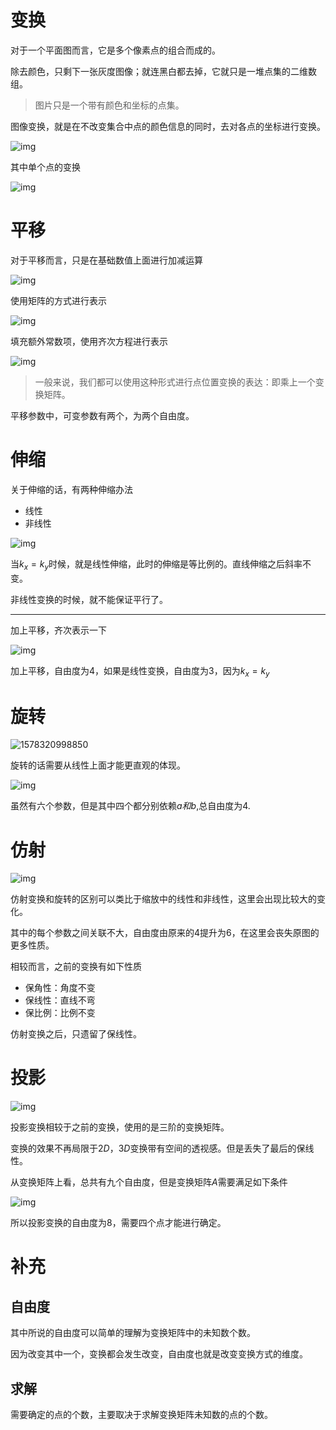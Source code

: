 # 变换

对于一个平面图而言，它是多个像素点的组合而成的。

除去颜色，只剩下一张灰度图像；就连黑白都去掉，它就只是一堆点集的二维数组。

> 图片只是一个带有颜色和坐标的点集。

图像变换，就是在不改变集合中点的颜色信息的同时，去对各点的坐标进行变换。

![img](pic/point.png)

其中单个点的变换

![img](pic/0.png)

# 平移

对于平移而言，只是在基础数值上面进行加减运算

![img](pic/1.png)

使用矩阵的方式进行表示

![img](pic/2.png)

填充额外常数项，使用齐次方程进行表示

![img](pic/3.png)

> 一般来说，我们都可以使用这种形式进行点位置变换的表达：即乘上一个变换矩阵。

平移参数中，可变参数有两个，为两个自由度。

# 伸缩

关于伸缩的话，有两种伸缩办法

- 线性
- 非线性

![img](pic/4.png)

当$k_x =k_y$时候，就是线性伸缩，此时的伸缩是等比例的。直线伸缩之后斜率不变。

非线性变换的时候，就不能保证平行了。

<hr>
加上平移，齐次表示一下

![img](pic/5.png)

加上平移，自由度为4，如果是线性变换，自由度为3，因为$k_x = k_y$

# 旋转

![1578320998850](pic\1578320998850.png)

旋转的话需要从线性上面才能更直观的体现。

![img](pic/6.png)

虽然有六个参数，但是其中四个都分别依赖$a和b$,总自由度为4.

# 仿射

![img](pic/7.png)

仿射变换和旋转的区别可以类比于缩放中的线性和非线性，这里会出现比较大的变化。

其中的每个参数之间关联不大，自由度由原来的4提升为6，在这里会丧失原图的更多性质。

相较而言，之前的变换有如下性质

- 保角性：角度不变
- 保线性：直线不弯
- 保比例：比例不变

仿射变换之后，只遗留了保线性。

# 投影

![img](pic/8.png)

投影变换相较于之前的变换，使用的是三阶的变换矩阵。

变换的效果不再局限于$2D$，$3D$变换带有空间的透视感。但是丢失了最后的保线性。

从变换矩阵上看，总共有九个自由度，但是变换矩阵$A$需要满足如下条件

![img](pic/9.png)

所以投影变换的自由度为8，需要四个点才能进行确定。

# 补充

## 自由度

其中所说的自由度可以简单的理解为变换矩阵中的未知数个数。

因为改变其中一个，变换都会发生改变，自由度也就是改变变换方式的维度。

## 求解

需要确定的点的个数，主要取决于求解变换矩阵未知数的点的个数。